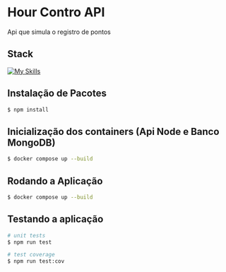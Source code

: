 
# Hour Contro API

Api que simula o registro de pontos

## Stack
[![My Skills](https://skillicons.dev/icons?i=nodejs,ts,nestjs,mongodb)](https://skillicons.dev)

## Instalação de Pacotes

```bash
$ npm install
```

## Inicialização dos containers (Api Node e Banco MongoDB)

```bash
$ docker compose up --build
```

## Rodando a Aplicação

```bash
$ docker compose up --build
```



## Testando a aplicação

```bash
# unit tests
$ npm run test

# test coverage
$ npm run test:cov
```


